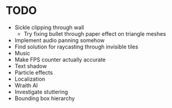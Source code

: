 # TODO
- Sickle clipping through wall
   - Try fixing bullet through paper effect on triangle meshes
- Implement audio panning somehow
- Find solution for raycasting through invisible tiles
- Music
- Make FPS counter actually accurate
- Text shadow
- Particle effects
- Localization
- Wraith AI
- Investigate stuttering
- Bounding box hierarchy